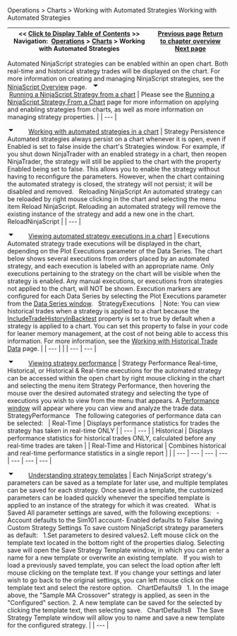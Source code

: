 ﻿
Operations \> Charts \> Working with Automated Strategies
Working with Automated Strategies

| \<\< [Click to Display Table of Contents](working_with_automated_strateg.md) \>\> **Navigation:**     [Operations](operations-1.md) \> [Charts](charts-1.md) \> Working with Automated Strategies | [Previous page](working_with_drawing_tools__ob-1.md) [Return to chapter overview](charts-1.md) [Next page](saving_chart_defaults_and_templates-1.md) |
| --- | --- |
Automated NinjaScript strategies can be enabled within an open chart. Both real\-time and historical strategy trades will be displayed on the chart. For more information on creating and managing NinjaScript strategies, see the [NinjaScript Overview](ninjascript-1.md) page.
 
![tog_minus](tog_minus-1.gif)        [Running a NinjaScript Strategy from a chart](javascript:HMToggle('toggle','RunningAninjascriptStrategyFromAChart','RunningAninjascriptStrategyFromAChart_ICON'))
| Please see the [Running a NinjaScript Strategy From a Chart](running_a_ninjascript_strategy-1.md) page for more information on applying and enabling strategies from charts, as well as more information on managing strategy properties. |
| --- |

![tog_minus](tog_minus-1.gif)        [Working with automated strategies in a chart](javascript:HMToggle('toggle','WorkingWithAutomatedStrategiesInAChart','WorkingWithAutomatedStrategiesInAChart_ICON'))
| Strategy Persistence Automated strategies always persist on a chart whenever it is open, even if Enabled is set to false inside the chart's Strategies window. For example, if you shut down NinjaTrader with an enabled strategy in a chart, then reopen NinjaTrader, the strategy will still be applied to the chart with the property Enabled being set to false. This allows you to enable the strategy without having to reconfigure the parameters. However, when the chart containing the automated strategy is closed, the strategy will not persist; it will be disabled and removed.   Reloading NinjaScript An automated strategy can be reloaded by right mouse clicking in the chart and selecting the menu item Reload NinjaScript. Reloading an automated strategy will remove the existing instance of the strategy and add a new one in the chart.   ReloadNinjaScript |
| --- |

![tog_minus](tog_minus-1.gif)        [Viewing automated strategy executions in a chart](javascript:HMToggle('toggle','ViewingAutomatedStrategyExecutionsInAChart','ViewingAutomatedStrategyExecutionsInAChart_ICON'))
| Executions Automated strategy trade executions will be displayed in the chart, depending on the Plot Executions parameter of the Data Series. The chart below shows several executions from orders placed by an automated strategy, and each execution is labeled with an appropriate name. Only executions pertaining to the strategy on the chart will be visible when the strategy is enabled. Any manual executions, or executions from strategies not applied to the chart, will NOT be shown. Execution markers are configured for each Data Series by selecting the Plot Executions parameter from the [Data Series window](working_with_price_data-1.md).   StrategyExecutions     | Note: You can view historical trades when a strategy is applied to a chart because the [IncludeTradeHistoryInBacktest](includetradehistoryinbacktest-1.md) property is set to true by default when a strategy is applied to a chart. You can set this property to false in your code for leaner memory management, at the cost of not being able to access this information. For more information, see the [Working with Historical Trade Data](strategyanalyzer_properties_2-1.md) page. | | --- | |
| --- | --- |

![tog_minus](tog_minus-1.gif)        [Viewing strategy performance](javascript:HMToggle('toggle','ViewingStrategyPerformance','ViewingStrategyPerformance_ICON'))
| Strategy Performance Real\-time, Historical, or Historical \& Real\-time executions for the automated strategy can be accessed within the open chart by right mouse clicking in the chart and selecting the menu item Strategy Performance, then hovering the mouse over the desired automated strategy and selecting the type of executions you wish to view from the menu that appears. A [Performance window](performance_displays-1.md) will appear where you can view and analyze the trade data.   StrategyPerformance   The following categories of performance data can be selected:     | Real\-Time | Displays performance statistics for trades the strategy has taken in real\-time ONLY | | --- | --- | | Historical | Displays performance statistics for historical trades ONLY, calculated before any real\-time trades are taken | | Real\-Time and Historical | Combines historical and real\-time performance statistics in a single report | |
| --- | --- | --- | --- | --- | --- | --- |

![tog_minus](tog_minus-1.gif)        [Understanding strategy templates](javascript:HMToggle('toggle','UnderstandingStrategyTemplates','UnderstandingStrategyTemplates_ICON'))
| Each NinjaScript strategy's parameters can be saved as a template for later use, and multiple templates can be saved for each strategy. Once saved in a template, the customized parameters can be loaded quickly whenever the specified template is applied to an instance of the strategy for which it was created.   What is Saved All parameter settings are saved, with the following exceptions:   - Account defaults to the Sim101 account- Enabled defaults to False  Saving Custom Strategy Settings To save custom NinjaScript strategy parameters as default:   1\.Set parameters to desired values2\. Left mouse click on the template text located in the bottom right of the properties dialog. Selecting save will open the Save Strategy Template window, in which you can enter a name for a new template or overwrite an existing template.   If you wish to load a previously saved template, you can select the load option after left mouse clicking on the template text. If you change your settings and later wish to go back to the original settings, you can left mouse click on the template text and select the restore option.   ChartDefaults9   1\. In the image above, the "Sample MA Crossover" strategy is applied, as seen in the "Configured" section.  2\. A new template can be saved for the selected by clicking the template text, then selecting save.   ChartDefaults8   The Save Strategy Template window will allow you to name and save a new template for the configured strategy. |
| --- |
